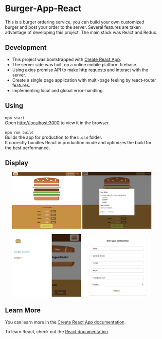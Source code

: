 

# Burger-App-React

This is a burger ordering service, you can build your own customized burger and post your order to the server.
Several features are taken advantage of developing this project. The main stack was React and Redux.

## Development
- This project was bootstrapped with [Create React App](https://github.com/facebook/create-react-app).
- The server side was built on a online mobile platform firebase.
- Using axios promise API to make http requests and interact with the server.
- Create a single page application with multi-page feeling by react-router features.
- Implementing local and global error-handling.

## Using 

`npm start`<br>
Open [http://localhost:3000](http://localhost:3000) to view it in the browser.

`npm run build`<br>
Builds the app for production to the `build` folder.<br>
It correctly bundles React in production mode and optimizes the build for the best performance.

## Display


<p align="center">
  <img src="./src/assets/images/Screen Shot 2019-09-22 at 8.12.37 PM.png" width="45%" alt="preview"/>
  <img src="./src/assets/images/Screen Shot 2019-09-22 at 8.13.04 PM.png" width="45%" alt="preview"/>
</p>

<p align="center">
  <img src="./src/assets/images/Screen Shot 2019-09-22 at 8.29.51 PM.png" width="45%" alt="preview"/>
  <img src="./src/assets/images/Screen Shot 2019-09-22 at 8.31.11 PM.png" width="45%" alt="preview"/>
</p>


## Learn More

You can learn more in the [Create React App documentation](https://facebook.github.io/create-react-app/docs/getting-started).

To learn React, check out the [React documentation](https://reactjs.org/).
